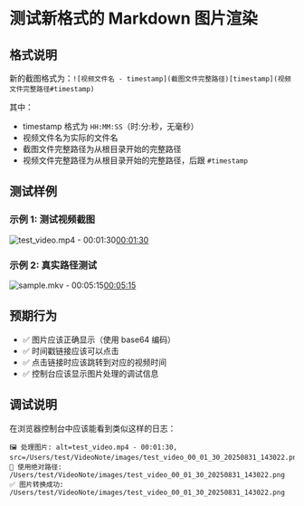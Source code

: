# 测试新格式的 Markdown 图片渲染

## 格式说明

新的截图格式为：`![视频文件名 - timestamp](截图文件完整路径)[timestamp](视频文件完整路径#timestamp)`

其中：
- timestamp 格式为 `HH:MM:SS`（时:分:秒，无毫秒）
- 视频文件名为实际的文件名
- 截图文件完整路径为从根目录开始的完整路径
- 视频文件完整路径为从根目录开始的完整路径，后跟 `#timestamp`

## 测试样例

### 示例 1: 测试视频截图

![test_video.mp4 - 00:01:30](/Users/test/VideoNote/images/test_video_00_01_30_20250831_143022.png)[00:01:30](/Users/test/Videos/test_video.mp4#00:01:30)

### 示例 2: 真实路径测试

![sample.mkv - 00:05:15](/Volumes/big/Users/wh/Documents/VideoNote/screenshots/sample_00_05_15.png)[00:05:15](/Volumes/big/Users/wh/Documents/Videos/sample.mkv#00:05:15)

## 预期行为

- ✅ 图片应该正确显示（使用 base64 编码）
- ✅ 时间戳链接应该可以点击
- ✅ 点击链接时应该跳转到对应的视频时间
- ✅ 控制台应该显示图片处理的调试信息

## 调试说明

在浏览器控制台中应该能看到类似这样的日志：
```
🖼️ 处理图片: alt=test_video.mp4 - 00:01:30, src=/Users/test/VideoNote/images/test_video_00_01_30_20250831_143022.png
📍 使用绝对路径: /Users/test/VideoNote/images/test_video_00_01_30_20250831_143022.png
✅ 图片转换成功: /Users/test/VideoNote/images/test_video_00_01_30_20250831_143022.png
```
